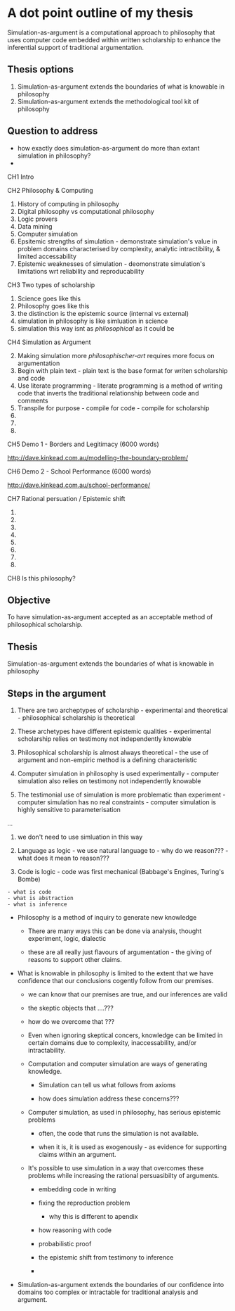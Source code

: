 # A dot point outline of my thesis

Simulation-as-argument is a computational approach to philosophy that uses computer code embedded within written scholarship to enhance the inferential support of traditional argumentation.





## Thesis options  

  1. Simulation-as-argument extends the boundaries of what is knowable in philosophy
  2. Simulation-as-argument extends the methodological tool kit of philosophy

## Question to address

  - how exactly does simulation-as-argument do more than extant simulation in philosophy?
  - 



CH1 Intro


CH2 Philosophy & Computing

  1. History of computing in philosophy
  3. Digital philosophy vs computational philosophy
  4. Logic provers
  5. Data mining
  6. Computer simulation
  7. Epsitemic strengths of simulation
    - demonstrate simulation's value in problem domains characterised by complexity, analytic intractibility, & limited accessability
  8. Epistemic weaknesses of simulation
    - deomonstrate simulation's limitations wrt reliability and reproducability 

CH3 Two types of scholarship

  1. Science goes like this
  2. Philosophy goes like this
  3. the distinction is the epistemic source (internal vs external)
  4. simulation in philosophy is like simluation in science
  5. simulation this way isnt as _philosophical_ as it could be 


CH4 Simulation as Argument

  2. Making simulation more _philosophischer-art_ requires more focus on argumentation
  3. Begin with plain text
    - plain text is the base format for writen scholarship and code
  4. Use literate programming
    - literate programming is a method of writing code that inverts the traditional relationship between code and comments
  5. Transpile for purpose
    - compile for code
    - compile for scholarship
  6. 
  7.
  8.


CH5 Demo 1 - Borders and Legitimacy (6000 words)

http://dave.kinkead.com.au/modelling-the-boundary-problem/

CH6 Demo 2 - School Performance (6000 words)

http://dave.kinkead.com.au/school-performance/

CH7 Rational persuation / Epistemic shift

  1. 
  2.
  3.
  4.
  5.
  6.
  7.
  8.

CH8 Is this philosophy?




## Objective

To have simulation-as-argument accepted as an acceptable method of philosophical scholarship.

## Thesis 

Simulation-as-argument extends the boundaries of what is knowable in philosophy

## Steps in the argument

  1. There are two archeptypes of scholarship 
    - experimental and theoretical
    - philosophical scholarship is theoretical

  2. These archetypes have different epistemic qualities
    - experimental scholarship relies on testimony not independently knowable

  3. Philosophical scholarship is almost always theoretical
    - the use of argument and non-empiric method is a defining characteristic

  4. Computer simulation in philosophy is used experimentally
    - computer simulation also relies on testimony not independently knowable 

  5. The testimonial use of simulation is more problematic than experiment
    - computer simulation has no real constraints
    - computer simulation is highly sensitive to parameterisation

  ...


  1. we don't need to use simluation in this way

  1. Language as logic
    - we use natural language to 
    - why do we reason???
    - what does it mean to reason???

  1. Code is logic
    - code was first mechanical (Babbage's Engines, Turing's Bombe)
  


    - what is code
    - what is abstraction
    - what is inference







- Philosophy is a method of inquiry to generate new knowledge

  - There are many ways this can be done via analysis, thought experiment, logic, dialectic

  - these are all really just flavours of argumentation - the giving of reasons to support other claims.

- What is knowable in philosophy is limited to the extent that we have confidence that our conclusions cogently follow from our premises.

  - we can know that our premises are true, and our inferences are valid

  - the skeptic objects that ....???
  - how do we overcome that ???

  - Even when ignoring skeptical concers, knowledge can be limited in certain domains due to complexity, inaccessability, and/or intractability.

  - Computation and computer simulation are ways of generating knowledge.
    
    - Simulation can tell us what follows from axioms

    - how does simulation address these concerns???

  - Computer simulation, as used in philosophy, has serious epistemic problems

    - often, the code that runs the simulation is not available.

    - when it is, it is used as exogenously - as evidence for supporting claims within an argument. 

  - It's possible to use simulation in a way that overcomes these problems while increasing the rational persuasibilty of arguments.

    - embedding code in writing

    - fixing the reproduction problem
      - why this is different to apendix

    - how reasoning with code

    - probabilistic proof

    - the epistemic shift from testimony to inference

    - 


- Simulation-as-argument extends the boundaries of our confidence into domains too complex or intractable for traditional analysis and argument.


